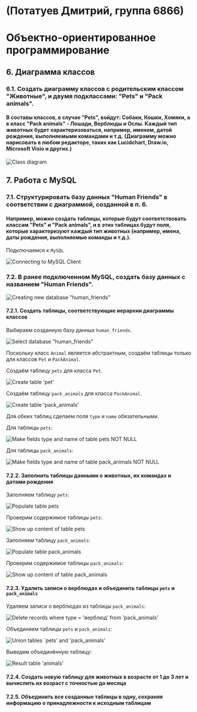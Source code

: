 # (Потатуев Дмитрий, группа 6866)
# Объектно-ориентированное программирование

## 6. Диаграмма классов

### 6.1. Создать диаграмму классов с родительским классом "Животные", и двумя подклассами: "Pets" и "Pack animals".

#### В составы классов, в случае "Pets", войдут: Собаки, Кошки, Хомяки, а в класс "Pack animals" - Лошади, Верблюды и Ослы. Каждый тип животных будет характеризоваться, например, именем, датой рождения, выполняемыми командами и т.д. (Диаграмму можно нарисовать в любом редакторе, таких как Lucidchart, Draw.io, Microsoft Visio и других.)

![Class diagram](ClassDiagram/class-diagram.png)

## 7. Работа с MySQL

### 7.1. Структурировать базу данных "Human Friends" в соответствии с диаграммой, созданной в п. 6.

#### Например, можно создать таблицы, которые будут соответствовать классам "Pets" и "Pack animals", и в этих таблицах будут поля, которые характеризуют каждый тип животных (например, имена, даты рождения, выполняемые команды и т.д.).

Подключаемся к `MySQL`

![Connecting to MySQL Client](Images/2024-12-26%20193532.png)

### 7.2. В ранее подключенном MySQL, создать базу данных с названием "Human Friends".

![Creating new database "human_friends"](Images/2024-12-26%20194012.png)

#### 7.2.1. Создать таблицы, соответствующие иерархии диаграммы классов

Выбираем созданную базу данных `human_friends`.

![Select database "human_friends"](Images/2024-12-26%20200648.png)

Поскольку класс `Animal` является абстрактным, создаём таблицы только для классов `Pet` и `PackAnimal`.

Создаём таблицу `pets` для класса `Pet`.

![Create table 'pet'](Images/2024-12-31%20135724.png)

Создаём таблицу `pack_animals` для класса `PackAnimal`.

![Create table 'pack_animals'](Images/2024-12-31%20231131.png)

Для обеих таблиц сделаем поля `type` и `name` обязательными.

Для таблицы `pets`:

![Make fields `type` and `name` of table `pets` NOT NULL](Images/2024-12-31%20232451.png)

Для таблицы `pack_animals`:

![Make fields `type` and `name` of table `pack_animals` NOT NULL](Images/2024-12-31%20233027.png)

#### 7.2.2. Заполнить таблицы данными о животных, их командах и датами рождения

Заполняем таблицу `pets`: 

![Populate table `pets`](Images/2025-01-01%20153017.png)

Проверим содержимое таблицы `pets`:

![Show up content of table `pets`](Images/2025-01-01%20153409.png)

Заполняем таблицу `pack_animals`:

![Populate table `pack_animals`](Images/2025-01-01%20155103.png)

Проверим содержимое таблицы `pack_animals`:

![Show up content of table `pack_animals`](Images/2025-01-01%20155441.png)

#### 7.2.3. Удалить записи о верблюдах и объединить таблицы `pets` и `pack_animals`

Удаляем записи о верблюдах из таблицы `pack_animals`:

![Delete records where type = 'верблюд' from 'pack_animals'](Images/2025-01-01%20194729.png)

Объединяем таблицы `pets` и `pack_animals`:

![Union tables `pets' and 'pack_animals'](Images/2025-01-05%20133448.png)

Выведем объединённую таблицу:

![Result table 'animals'](Images/2025-01-05%20132409.png)

#### 7.2.4. Создать новую таблицу для животных в возрасте от 1 до 3 лет и вычислить их возраст с точностью до месяца

#### 7.2.5. Объединить все созданные таблицы в одну, сохраняя информацию о принадлежности к исходным таблицам


